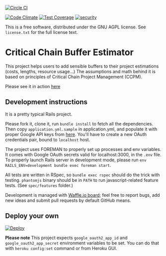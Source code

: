 [![Circle CI](https://circleci.com/gh/kirushik/critical_chain.svg?style=svg)](https://circleci.com/gh/kirushik/critical_chain)

[![Code Climate](https://codeclimate.com/github/kirushik/critical_chain/badges/gpa.svg)](https://codeclimate.com/github/kirushik/critical_chain)
[![Test Coverage](https://codeclimate.com/github/kirushik/critical_chain/badges/coverage.svg)](https://codeclimate.com/github/kirushik/critical_chain/coverage)
[![security](https://hakiri.io/github/kirushik/critical_chain/master.svg)](https://hakiri.io/github/kirushik/critical_chain/master)


This is a free software, distributed under the GNU AGPL license. See `license.txt` for the full license text.


# Critical Chain Buffer Estimator

This project helps users to add sensible buffers to their project estimations (costs, lengths, resource usage...)
The assumptions and math behind it is based on principles of Critical Chain Project Management (CCPM).


Please see it in action [here](https://cc.pimenov.cc)


## Development instructions

It is a pretty typical Rails project.

Please fork it, clone it, run `bundle install` to fetch all the dependencies. Then copy `application.yml.sample` in application.yml, and populate it with proper Google API keys from [here](https://console.developers.google.com). You'll have to create a new OAuth credentials pair, bound to `localhost` host.

The project uses FOREMAN to properly set up processes and env variables. It comes with Google OAuth secrets valid for localhost:3000, in the `.env` file.
To properly launch Rails server in development mode, please run `env RAILS_ENV=development bundle exec foreman start`.

All tests are written in RSpec, so `bundle exec rspec` should do the trick with testing. `phantomjs` binary should be in `PATH` to run javascript-related feature tests. (See `spec/features` folder.)

Development is managed with [Waffle.io board](https://waffle.io/kirushik/critical_chain); feel free to report bugs, add new ideas and submit pull requests by default GitHub means.


## Deploy your own

[![Deploy](https://www.herokucdn.com/deploy/button.png)](https://heroku.com/deploy)

**Please note** This project expects `google_oauth2_app_id` and `google_oauth2_app_secret` environment variables to be set. You can do that with `heroku config:set` command or from Heroku GUI.
